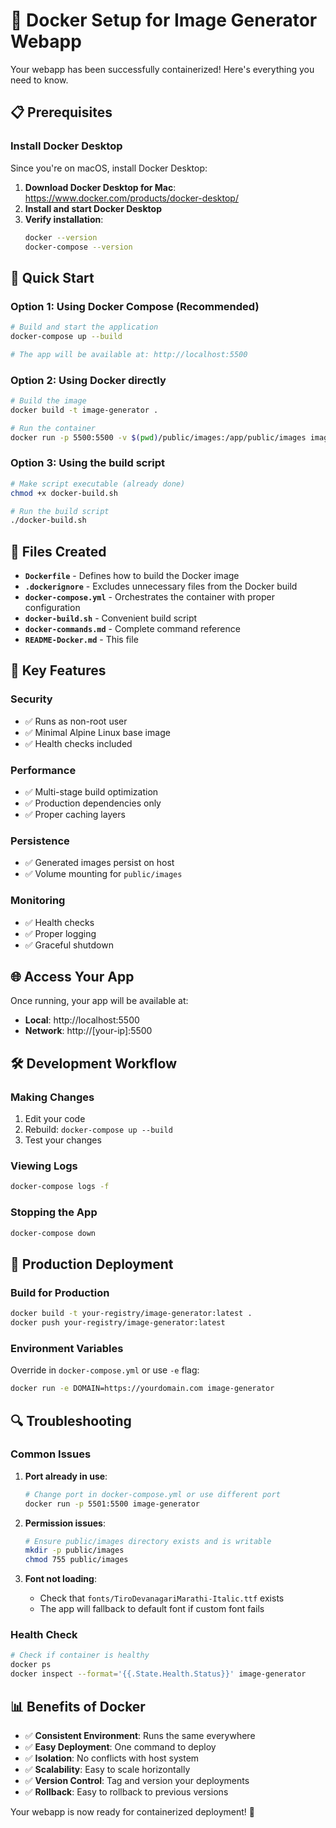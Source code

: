 # 🐳 Docker Setup for Image Generator Webapp

Your webapp has been successfully containerized! Here's everything you need to know.

## 📋 Prerequisites

### Install Docker Desktop
Since you're on macOS, install Docker Desktop:

1. **Download Docker Desktop for Mac**: https://www.docker.com/products/docker-desktop/
2. **Install and start Docker Desktop**
3. **Verify installation**:
   ```bash
   docker --version
   docker-compose --version
   ```

## 🚀 Quick Start

### Option 1: Using Docker Compose (Recommended)
```bash
# Build and start the application
docker-compose up --build

# The app will be available at: http://localhost:5500
```

### Option 2: Using Docker directly
```bash
# Build the image
docker build -t image-generator .

# Run the container
docker run -p 5500:5500 -v $(pwd)/public/images:/app/public/images image-generator
```

### Option 3: Using the build script
```bash
# Make script executable (already done)
chmod +x docker-build.sh

# Run the build script
./docker-build.sh
```

## 📁 Files Created

- **`Dockerfile`** - Defines how to build the Docker image
- **`.dockerignore`** - Excludes unnecessary files from the Docker build
- **`docker-compose.yml`** - Orchestrates the container with proper configuration
- **`docker-build.sh`** - Convenient build script
- **`docker-commands.md`** - Complete command reference
- **`README-Docker.md`** - This file

## 🔧 Key Features

### Security
- ✅ Runs as non-root user
- ✅ Minimal Alpine Linux base image
- ✅ Health checks included

### Performance
- ✅ Multi-stage build optimization
- ✅ Production dependencies only
- ✅ Proper caching layers

### Persistence
- ✅ Generated images persist on host
- ✅ Volume mounting for `public/images`

### Monitoring
- ✅ Health checks
- ✅ Proper logging
- ✅ Graceful shutdown

## 🌐 Access Your App

Once running, your app will be available at:
- **Local**: http://localhost:5500
- **Network**: http://[your-ip]:5500

## 🛠️ Development Workflow

### Making Changes
1. Edit your code
2. Rebuild: `docker-compose up --build`
3. Test your changes

### Viewing Logs
```bash
docker-compose logs -f
```

### Stopping the App
```bash
docker-compose down
```

## 🚀 Production Deployment

### Build for Production
```bash
docker build -t your-registry/image-generator:latest .
docker push your-registry/image-generator:latest
```

### Environment Variables
Override in `docker-compose.yml` or use `-e` flag:
```bash
docker run -e DOMAIN=https://yourdomain.com image-generator
```

## 🔍 Troubleshooting

### Common Issues

1. **Port already in use**:
   ```bash
   # Change port in docker-compose.yml or use different port
   docker run -p 5501:5500 image-generator
   ```

2. **Permission issues**:
   ```bash
   # Ensure public/images directory exists and is writable
   mkdir -p public/images
   chmod 755 public/images
   ```

3. **Font not loading**:
   - Check that `fonts/TiroDevanagariMarathi-Italic.ttf` exists
   - The app will fallback to default font if custom font fails

### Health Check
```bash
# Check if container is healthy
docker ps
docker inspect --format='{{.State.Health.Status}}' image-generator
```

## 📊 Benefits of Docker

- ✅ **Consistent Environment**: Runs the same everywhere
- ✅ **Easy Deployment**: One command to deploy
- ✅ **Isolation**: No conflicts with host system
- ✅ **Scalability**: Easy to scale horizontally
- ✅ **Version Control**: Tag and version your deployments
- ✅ **Rollback**: Easy to rollback to previous versions

Your webapp is now ready for containerized deployment! 🎉
